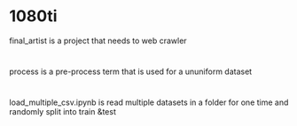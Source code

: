 # 1080ti
final_artist is a project that needs to web crawler
#
process is a pre-process term that is used for a ununiform dataset

#
load_multiple_csv.ipynb is read multiple datasets in a folder for one time and randomly split into train &test
